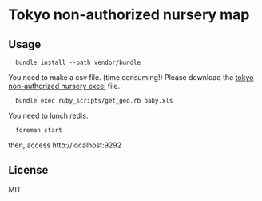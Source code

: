 # Tokyo non-authorized nursery map

## Usage

```
  bundle install --path vendor/bundle  
```

You need to make a csv file. (time consuming!)
Please download the [tokyo non-authorized nursery excel](http://www.fukushihoken.metro.tokyo.jp/kodomo/hoiku/ninkagai/babyichiran_koukai.html) file.

```
  bundle exec ruby_scripts/get_geo.rb baby.xls
```

You need to lunch redis.

```
  foreman start
```

then, access http://localhost:9292

## License

MIT
